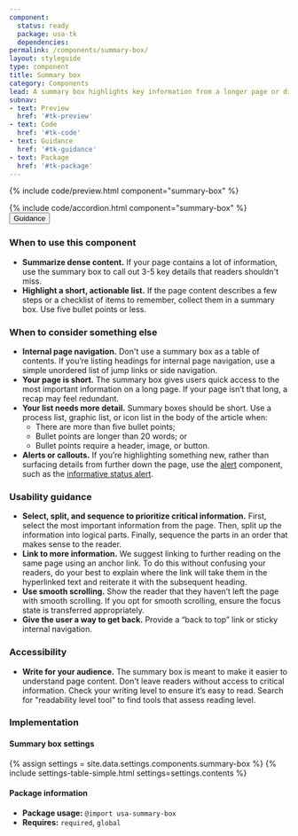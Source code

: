 ```yaml
---
component:
  status: ready
  package: usa-tk
  dependencies:
permalink: /components/summary-box/
layout: styleguide
type: component
title: Summary box
category: Components
lead: A summary box highlights key information from a longer page or displays next steps.
subnav:
- text: Preview
  href: '#tk-preview'
- text: Code
  href: '#tk-code'
- text: Guidance
  href: '#tk-guidance'
- text: Package
  href: '#tk-package'
---
```


{% include code/preview.html component="summary-box" %}

<section class="site-component-section">
  {% include code/accordion.html component="summary-box" %}
  <div class="usa-accordion usa-accordion--bordered site-accordion-docs">
    <button class="usa-button-unstyled usa-accordion__button"
        aria-expanded="true" aria-controls="summary-box-docs">
      Guidance
    </button>
    <div id="summary-box-docs" aria-hidden="false" class="usa-accordion__content site-component-usage">
      <h3>When to use this component</h3>
      <ul class="usa-content-list">
        <li>
          <strong>Summarize dense content.</strong> If your page contains a lot of information, use the summary box to call out 3-5 key details that readers shouldn't miss.
        </li>
        <li>
          <strong>Highlight a short, actionable list.</strong> If the page content describes a few steps or a checklist of items to remember, collect them in a summary box. Use five bullet points or less.
        </li>
      </ul>
      <h3>When to consider something else</h3>
      <ul class="usa-content-list">
        <li>
          <strong>Internal page navigation.</strong> Don't use a summary box as a table of contents. If you’re listing headings for internal page navigation, use a simple unordered list of jump links or side navigation.
        </li>
        <li>
          <strong>Your page is short.</strong> The summary box gives users quick access to the most important information on a long page. If your page isn’t that long, a recap may feel redundant.
        </li>
        <li>
          <strong>Your list needs more detail.</strong> Summary boxes should be short. Use a process list, graphic list, or icon list in the body of the article when:
            <ul>
              <li>There are more than five bullet points;</li>
              <li>Bullet points are longer than 20 words; or</li>
              <li>Bullet points require a header, image, or button.</li>
            </ul>
        </li>
        <li>
          <strong>Alerts or callouts.</strong> If you’re highlighting something new, rather than surfacing details from further down the page, use the <a href="{{ site.baseurl }}/components/alert">alert</a> component, such as the <a href="{{ site.baseurl }}/components/alert">informative status alert</a>.
        </li>
      </ul>
      <h3>Usability guidance</h3>
      <ul class="usa-content-list">
        <li>
          <strong>Select, split, and sequence to prioritize critical information.</strong> First, select the most important information from the page. Then, split up the information into logical parts. Finally, sequence the parts in an order that makes sense to the reader.
        </li>
        <li>
          <strong>Link to more information.</strong> We suggest linking to further reading on the same page using an anchor link. To do this without confusing your readers, do your best to explain where the link will take them in the hyperlinked text and reiterate it with the subsequent heading.
        </li>
        <li>
          <strong>Use smooth scrolling.</strong> Show the reader that they haven’t left the page with smooth scrolling. If you opt for smooth scrolling, ensure the focus state is transferred appropriately.
        </li>
        <li>
          <strong>Give the user a way to get back.</strong> Provide a “back to top” link or sticky internal navigation.
        </li>
      </ul>
      <h3 class="usa-heading">Accessibility</h3>
      <ul class="usa-content-list">
        <li>
          <strong>Write for your audience.</strong> The summary box is meant to make it easier to understand page content. Don't leave readers without access to critical information. Check your writing level to ensure it’s easy to read. Search for "readability level tool" to find tools that assess reading level.
        </li>
      </ul>
      <h3 class="usa-heading">Implementation</h3>
      <h4 id="component-settings">Summary box settings</h4>
      {% assign settings = site.data.settings.components.summary-box %}
      {% include settings-table-simple.html
        settings=settings.contents
      %}
      <h4 class="usa-heading">Package information</h4>
      <ul class="usa-content-list">
        <li>
          <strong>Package usage:</strong> <code>@import usa-summary-box</code>
        </li>
        <li>
          <strong>Requires:</strong> <code>required</code>, <code>global</code>
        </li>
      </ul>
    </div>
  </div>
</section>


